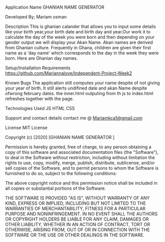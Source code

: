 Application Name
GHANIAN NAME GENERATOR

Developed By;
Mariam osman


Description
This is ghanian calander that allows you to input some details like your birth year,your birth date and birth day and year.Our work it to calculate the day of the week you were born and then dependng on your gender output we will display your Akan Name. Akan names are derived from Ghanian culture. Frequently in Ghana, children are given their first name as a 'day name' which corresponds to the day in the week they were born. Here are Ghanian day names.

Setup/Installation Requirements
https://github.com/Mariannalove/Independent-Project-Week2

Known Bugs
The application still computes your name despite of not giving your year of birth. It still alerts undifined date and akan Name despite ofwrong february dates. the inner.html outputing from th js to index.html refreshes together with the page.

Technologies Used
JS
HTML
CSS

Support and contact details
contact me @ Mariamkca1@gmail.com

License
MIT License

Copyright (c) [2020] [GHANIAN NAME GENERATOR ]

Permission is hereby granted, free of charge, to any person obtaining a copy of this software and associated documentation files (the "Software"), to deal in the Software without restriction, including without limitation the rights to use, copy, modify, merge, publish, distribute, sublicense, and/or sell copies of the Software, and to permit persons to whom the Software is furnished to do so, subject to the following conditions:

The above copyright notice and this permission notice shall be included in all copies or substantial portions of the Software.

THE SOFTWARE IS PROVIDED "AS IS", WITHOUT WARRANTY OF ANY KIND, EXPRESS OR IMPLIED, INCLUDING BUT NOT LIMITED TO THE WARRANTIES OF MERCHANTABILITY, FITNESS FOR A PARTICULAR PURPOSE AND NONINFRINGEMENT. IN NO EVENT SHALL THE AUTHORS OR COPYRIGHT HOLDERS BE LIABLE FOR ANY CLAIM, DAMAGES OR OTHER LIABILITY, WHETHER IN AN ACTION OF CONTRACT, TORT OR OTHERWISE, ARISING FROM, OUT OF OR IN CONNECTION WITH THE SOFTWARE OR THE USE OR OTHER DEALINGS IN THE SOFTWARE.

